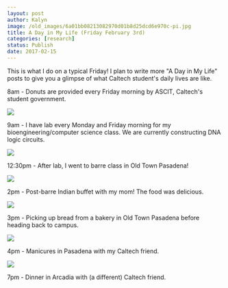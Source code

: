 ```yaml
---
layout: post
author: Kalyn
image: /old_images/6a01bb08213082970d01b8d25dcd6e970c-pi.jpg
title: A Day in My Life (Friday February 3rd)
categories: [research]
status: Publish
date: 2017-02-15
---
```



This is what I do on a typical Friday! I plan to write more "A Day in My Life" posts to give you a glimpse of what Caltech student's daily lives are like.

8am - Donuts are provided every Friday morning by ASCIT, Caltech's student government.


![](/old_images/6a01bb08213082970d01b8d25dcd76970c-pi.jpg)

9am - I have lab every Monday and Friday morning for my bioengineering/computer science class. We are currently constructing DNA logic circuits.


![](/old_images/6a01bb08213082970d01b8d25dcd84970c-pi.jpg)

12:30pm - After lab, I went to barre class in Old Town Pasadena!


![](/old_images/6a01bb08213082970d01bb0976a860970d-pi.jpg)

2pm - Post-barre Indian buffet with my mom! The food was delicious.


![](/old_images/6a01bb08213082970d01bb0976a86c970d-pi.jpg)

3pm - Picking up bread from a bakery in Old Town Pasadena before heading back to campus.


![](/old_images/6a01bb08213082970d01bb0976a879970d-pi.jpg)

4pm - Manicures in Pasadena with my Caltech friend.


![](/old_images/6a01bb08213082970d01b8d25dcd9e970c-pi.jpg)

7pm - Dinner in Arcadia with (a different) Caltech friend.

